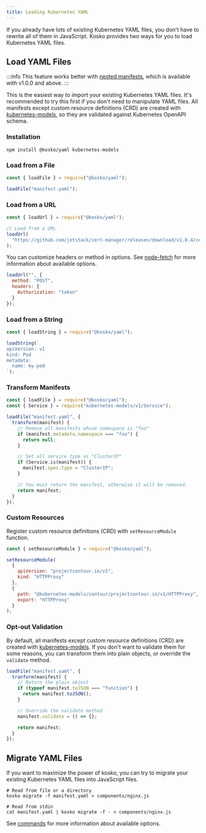 ```yaml
---
title: Loading Kubernetes YAML
---
```


If you already have lots of existing Kubernetes YAML files, you don't have to rewrite all of them in JavaScript. Kosko provides two ways for you to load Kubernetes YAML files.

## Load YAML Files

:::info
This feature works better with [nested manifests](components.md#nested-manifests), which is available with v1.0.0 and above.
:::

This is the easiest way to import your existing Kubernetes YAML files. It's recommended to try this first if you don't need to manipulate YAML files. All manifests except custom resource definitions (CRD) are created with [kubernetes-models], so they are validated against Kubernetes OpenAPI schema.

### Installation

```shell
npm install @kosko/yaml kubernetes-models
```

### Load from a File

```js
const { loadFile } = require("@kosko/yaml");

loadFile("manifest.yaml");
```

### Load from a URL

```js
const { loadUrl } = require("@kosko/yaml");

// Load from a URL
loadUrl(
  "https://github.com/jetstack/cert-manager/releases/download/v1.0.4/cert-manager.yaml"
);
```

You can customize headers or method in options. See [node-fetch](https://github.com/node-fetch/node-fetch#options) for more information about available options.

```js
loadUrl("", {
  method: "POST",
  headers: {
    Authorization: "token"
  }
});
```

### Load from a String

```js
const { loadString } = require("@kosko/yaml");

loadString(`
apiVersion: v1
kind: Pod
metadata:
  name: my-pod
`);
```

### Transform Manifests

```js
const { loadFile } = require("@kosko/yaml");
const { Service } = require("kubernetes-models/v1/Service");

loadFile("manifest.yaml", {
  transform(manifest) {
    // Remove all manifests whose namespace is "foo"
    if (manifest.metadata.namespace === "foo") {
      return null;
    }

    // Set all service type as "ClusterIP"
    if (Service.is(manifest)) {
      manifest.spec.type = "ClusterIP";
    }

    // You must return the manifest, otherwise it will be removed.
    return manifest;
  }
});
```

### Custom Resources

Register custom resource definitions (CRD) with `setResourceModule` function.

```js
const { setResourceModule } = require("@kosko/yaml");

setResourceModule(
  {
    apiVersion: "projectcontour.io/v1",
    kind: "HTTPProxy"
  },
  {
    path: "@kubernetes-models/contour/projectcontour.io/v1/HTTPProxy",
    export: "HTTPProxy"
  }
);
```

### Opt-out Validation

By default, all manifests except custom resource definitions (CRD) are created with [kubernetes-models]. If you don't want to validate them for some reasons, you can transform them into plain objects, or override the `validate` method.

```js
loadFile("manifest.yaml", {
  tranform(manifest) {
    // Return the plain object
    if (typeof manifest.toJSON === "function") {
      return manifest.toJSON();
    }

    // Override the validate method
    manifest.validate = () => {};

    return manifest;
  }
});
```

## Migrate YAML Files

If you want to maximize the power of kosko, you can try to migrate your existing Kubernetes YAML files into JavaScript files.

```shell
# Read from file or a directory
kosko migrate -f manifest.yaml > components/nginx.js

# Read from stdin
cat manifest.yaml | kosko migrate -f - > components/nginx.js
```

See [commands](commands.md#migrate) for more information about available options.

[kubernetes-models]: https://github.com/tommy351/kubernetes-models-ts
